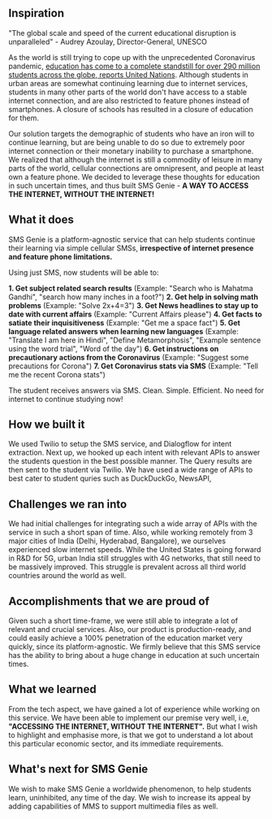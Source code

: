 ## Inspiration

"The global scale and speed of the current educational disruption is unparalleled" - Audrey Azoulay, Director-General, UNESCO

As the world is still trying to cope up with the unprecedented Coronavirus pandemic, [education has come to a complete standstill for over 290 million students across the globe, reports United Nations](https://news.un.org/en/story/2020/03/1058791). Although students in urban areas are somewhat continuing learning due to internet services, students in many other parts of the world don't have access to a stable internet connection, and are also restricted to feature phones instead of smartphones. A closure of schools has resulted in a closure of education for them.

Our solution targets the demographic of students who have an iron will to continue learning, but are being unable to do so due to extremely poor internet connection or their monetary inability to purchase a smartphone. We realized that although the internet is still a commodity of leisure in many parts of the world, cellular connections are omnipresent, and people at least own a feature phone. We decided to leverage these thoughts for education in such uncertain times, and thus built SMS Genie - **A WAY TO ACCESS THE INTERNET, WITHOUT THE INTERNET!**

## What it does

SMS Genie is a platform-agnostic service that can help students continue their learning via simple cellular SMSs, **irrespective of internet presence and feature phone limitations.** 

Using just SMS, now students will be able to:

**1. Get subject related search results** 
       (Example: "Search who is Mahatma Gandhi", "search how many inches in a foot?")
**2. Get help in solving math problems**
       (Example: "Solve 2x+4=3")
**3. Get News headlines to stay up to date with current affairs**
       (Example: "Current Affairs please")
**4. Get facts to satiate their inquisitiveness**
       (Example: "Get me a space fact")
**5. Get language related answers when learning new languages** 
      (Example: "Translate I am here in Hindi", "Define Metamorphosis", "Example sentence using the word trial", "Word of the day")
**6. Get instructions on precautionary actions from the Coronavirus** (Example: "Suggest some precautions for Corona")
**7. Get Coronavirus stats via SMS** (Example: "Tell me the recent Corona stats")

The student receives answers via SMS. Clean. Simple. Efficient.
No need for internet to continue studying now!

## How we built it

We used Twilio to setup the SMS service, and Dialogflow for intent extraction. Next up, we hooked up each intent with relevant APIs to answer the students question in the best possible manner. The Query results are then sent to the student via Twilio. We have used a wide range of APIs to best cater to student quries such as DuckDuckGo, NewsAPI, 

## Challenges we ran into

We had initial challenges for integrating such a wide array of APIs with the service in such a short span of time. Also, while working remotely from 3 major cities of India (Delhi, Hyderabad, Bangalore), we ourselves experienced slow internet speeds. While the United States is going forward in R&D for 5G, urban India still struggles with 4G networks, that still need to be massively improved. This struggle is prevalent across all third world countries around the world as well.

## Accomplishments that we are proud of

Given such a short time-frame, we were still able to integrate a lot of relevant and crucial services. Also, our product is production-ready, and could easily achieve a 100% penetration of the education market very quickly, since its platform-agnostic. We firmly believe that this SMS service has the ability to bring about a huge change in education at such uncertain times. 

## What we learned

From the tech aspect, we have gained a lot of experience while working on this service. We have been able to implement our premise very well, i.e, **"ACCESSING THE INTERNET, WITHOUT THE INTERNET".**
But what I wish to highlight and emphasise more, is that we got to understand a lot about this particular economic sector, and its immediate requirements. 

## What's next for SMS Genie

We wish to make SMS Genie a worldwide phenomenon, to help students learn, uninhibited, any time of the day. We wish to increase its appeal by adding capabilities of MMS to support multimedia files as well.
